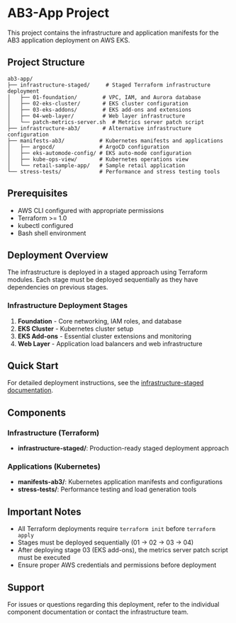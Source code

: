 # AB3-App Project

This project contains the infrastructure and application manifests for the AB3 application deployment on AWS EKS.

## Project Structure

```
ab3-app/
├── infrastructure-staged/     # Staged Terraform infrastructure deployment
│   ├── 01-foundation/        # VPC, IAM, and Aurora database
│   ├── 02-eks-cluster/       # EKS cluster configuration
│   ├── 03-eks-addons/        # EKS add-ons and extensions
│   ├── 04-web-layer/         # Web layer infrastructure
│   └── patch-metrics-server.sh  # Metrics server patch script
├── infrastructure-ab3/       # Alternative infrastructure configuration
├── manifests-ab3/           # Kubernetes manifests and applications
│   ├── argocd/              # ArgoCD configuration
│   ├── eks-automode-config/ # EKS auto-mode configuration
│   ├── kube-ops-view/       # Kubernetes operations view
│   └── retail-sample-app/   # Sample retail application
└── stress-tests/            # Performance and stress testing tools
```

## Prerequisites

- AWS CLI configured with appropriate permissions
- Terraform >= 1.0
- kubectl configured
- Bash shell environment

## Deployment Overview

The infrastructure is deployed in a staged approach using Terraform modules. Each stage must be deployed sequentially as they have dependencies on previous stages.

### Infrastructure Deployment Stages

1. **Foundation** - Core networking, IAM roles, and database
2. **EKS Cluster** - Kubernetes cluster setup
3. **EKS Add-ons** - Essential cluster extensions and monitoring
4. **Web Layer** - Application load balancers and web infrastructure

## Quick Start

For detailed deployment instructions, see the [infrastructure-staged documentation](./infrastructure-staged/README.md).

## Components

### Infrastructure (Terraform)
- **infrastructure-staged/**: Production-ready staged deployment approach

### Applications (Kubernetes)
- **manifests-ab3/**: Kubernetes application manifests and configurations
- **stress-tests/**: Performance testing and load generation tools

## Important Notes

- All Terraform deployments require `terraform init` before `terraform apply`
- Stages must be deployed sequentially (01 → 02 → 03 → 04)
- After deploying stage 03 (EKS add-ons), the metrics server patch script must be executed
- Ensure proper AWS credentials and permissions before deployment

## Support

For issues or questions regarding this deployment, refer to the individual component documentation or contact the infrastructure team.
